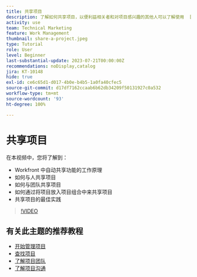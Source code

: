 ```yaml
---
title: 共享项目
description: 了解如何共享项目，以便利益相关者和对项目感兴趣的其他人可以了解使用  [!DNL  Workfront] 完成的工作。
activity: use
team: Technical Marketing
feature: Work Management
thumbnail: share-a-project.jpeg
type: Tutorial
role: User
level: Beginner
last-substantial-update: 2023-07-21T00:00:00Z
recommendations: noDisplay,catalog
jira: KT-10148
hide: true
exl-id: ce6c65d1-d017-4b0e-b4b5-1a0fa40cfec5
source-git-commit: d17df7162ccaab6b62db34209f50131927c0a532
workflow-type: tm+mt
source-wordcount: '93'
ht-degree: 100%

---
```



# 共享项目

在本视频中，您将了解到：

* Workfront 中自动共享功能的工作原理
* 如何与人共享项目
* 如何与团队共享项目
* 如何通过将项目放入项目组合中来共享项目
* 共享项目的最佳实践

>[!VIDEO](https://video.tv.adobe.com/v/3418904/?quality=12&learn=on&enablevpops)

## 有关此主题的推荐教程

* [开始管理项目](/help/manage-work/projects/getting-started-manage-a-project.md)
* [查找项目](/help/manage-work/projects/find-projects.md)
* [了解项目团队](/help/manage-work/projects/understand-the-project-team.md)
* [了解项目沟通](/help/manage-work/projects/understand-project-communication.md)
